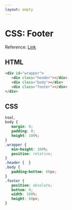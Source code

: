 ```yaml
---
layout: empty
---
```


# CSS: Footer

Reference: [Link](http://matthewjamestaylor.com/blog/keeping-footers-at-the-bottom-of-the-page)

## HTML
```html
<div id="wrapper">
   <div class="header"></div>
   <div class="body"></div>
   <div class="footer"></div>
</div>
```

## CSS
```css
html,
body {
   margin: 0;
   padding: 0;
   height: 100%;
}
.wrapper {
   min-height: 100%;
   position: relative;
}
.header {  }
.body {
   padding-bottom: 60px;
}
.footer {
   position: absolute;
   bottom: 0;
   width: 100%;
   height: 60px;
}
```

